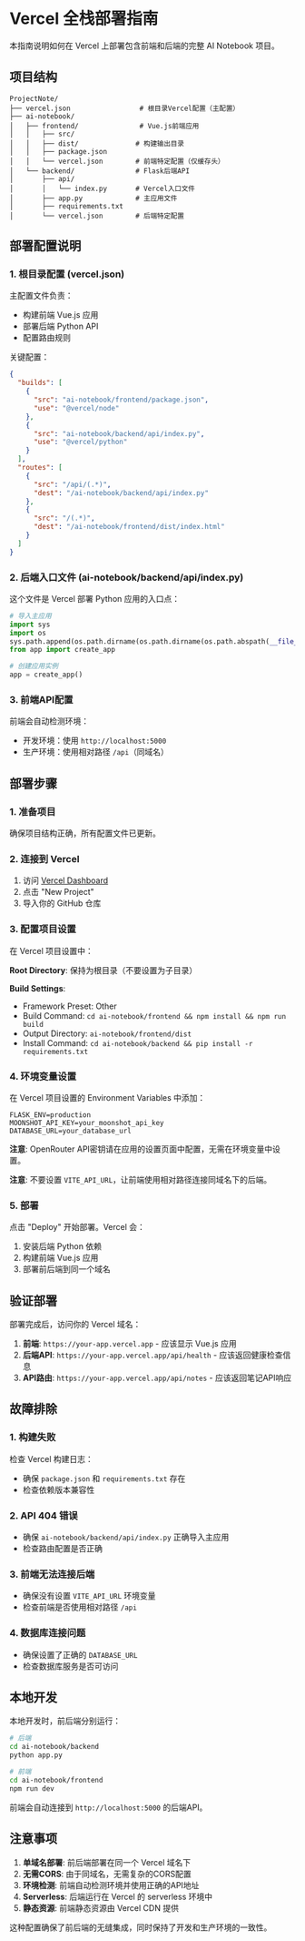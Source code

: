 # Vercel 全栈部署指南

本指南说明如何在 Vercel 上部署包含前端和后端的完整 AI Notebook 项目。

## 项目结构

```
ProjectNote/
├── vercel.json                 # 根目录Vercel配置（主配置）
├── ai-notebook/
│   ├── frontend/               # Vue.js前端应用
│   │   ├── src/
│   │   ├── dist/              # 构建输出目录
│   │   ├── package.json
│   │   └── vercel.json        # 前端特定配置（仅缓存头）
│   └── backend/               # Flask后端API
│       ├── api/
│       │   └── index.py       # Vercel入口文件
│       ├── app.py             # 主应用文件
│       ├── requirements.txt
│       └── vercel.json        # 后端特定配置
```

## 部署配置说明

### 1. 根目录配置 (vercel.json)

主配置文件负责：
- 构建前端 Vue.js 应用
- 部署后端 Python API
- 配置路由规则

关键配置：
```json
{
  "builds": [
    {
      "src": "ai-notebook/frontend/package.json",
      "use": "@vercel/node"
    },
    {
      "src": "ai-notebook/backend/api/index.py",
      "use": "@vercel/python"
    }
  ],
  "routes": [
    {
      "src": "/api/(.*)",
      "dest": "/ai-notebook/backend/api/index.py"
    },
    {
      "src": "/(.*)",
      "dest": "/ai-notebook/frontend/dist/index.html"
    }
  ]
}
```

### 2. 后端入口文件 (ai-notebook/backend/api/index.py)

这个文件是 Vercel 部署 Python 应用的入口点：
```python
# 导入主应用
import sys
import os
sys.path.append(os.path.dirname(os.path.dirname(os.path.abspath(__file__))))
from app import create_app

# 创建应用实例
app = create_app()
```

### 3. 前端API配置

前端会自动检测环境：
- 开发环境：使用 `http://localhost:5000`
- 生产环境：使用相对路径 `/api`（同域名）

## 部署步骤

### 1. 准备项目

确保项目结构正确，所有配置文件已更新。

### 2. 连接到 Vercel

1. 访问 [Vercel Dashboard](https://vercel.com/dashboard)
2. 点击 "New Project"
3. 导入你的 GitHub 仓库

### 3. 配置项目设置

在 Vercel 项目设置中：

**Root Directory**: 保持为根目录（不要设置为子目录）

**Build Settings**:
- Framework Preset: Other
- Build Command: `cd ai-notebook/frontend && npm install && npm run build`
- Output Directory: `ai-notebook/frontend/dist`
- Install Command: `cd ai-notebook/backend && pip install -r requirements.txt`

### 4. 环境变量设置

在 Vercel 项目设置的 Environment Variables 中添加：

```
FLASK_ENV=production
MOONSHOT_API_KEY=your_moonshot_api_key
DATABASE_URL=your_database_url
```

**注意**: OpenRouter API密钥请在应用的设置页面中配置，无需在环境变量中设置。

**注意**: 不要设置 `VITE_API_URL`，让前端使用相对路径连接同域名下的后端。

### 5. 部署

点击 "Deploy" 开始部署。Vercel 会：
1. 安装后端 Python 依赖
2. 构建前端 Vue.js 应用
3. 部署前后端到同一个域名

## 验证部署

部署完成后，访问你的 Vercel 域名：

1. **前端**: `https://your-app.vercel.app` - 应该显示 Vue.js 应用
2. **后端API**: `https://your-app.vercel.app/api/health` - 应该返回健康检查信息
3. **API路由**: `https://your-app.vercel.app/api/notes` - 应该返回笔记API响应

## 故障排除

### 1. 构建失败

检查 Vercel 构建日志：
- 确保 `package.json` 和 `requirements.txt` 存在
- 检查依赖版本兼容性

### 2. API 404 错误

- 确保 `ai-notebook/backend/api/index.py` 正确导入主应用
- 检查路由配置是否正确

### 3. 前端无法连接后端

- 确保没有设置 `VITE_API_URL` 环境变量
- 检查前端是否使用相对路径 `/api`

### 4. 数据库连接问题

- 确保设置了正确的 `DATABASE_URL`
- 检查数据库服务是否可访问

## 本地开发

本地开发时，前后端分别运行：

```bash
# 后端
cd ai-notebook/backend
python app.py

# 前端
cd ai-notebook/frontend
npm run dev
```

前端会自动连接到 `http://localhost:5000` 的后端API。

## 注意事项

1. **单域名部署**: 前后端部署在同一个 Vercel 域名下
2. **无需CORS**: 由于同域名，无需复杂的CORS配置
3. **环境检测**: 前端自动检测环境并使用正确的API地址
4. **Serverless**: 后端运行在 Vercel 的 serverless 环境中
5. **静态资源**: 前端静态资源由 Vercel CDN 提供

这种配置确保了前后端的无缝集成，同时保持了开发和生产环境的一致性。